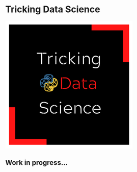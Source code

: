 # Tricking Data Science

<img src="book/images/logo.png" width="400px" height="400px" alt="TDS Logo">

## Work in progress...